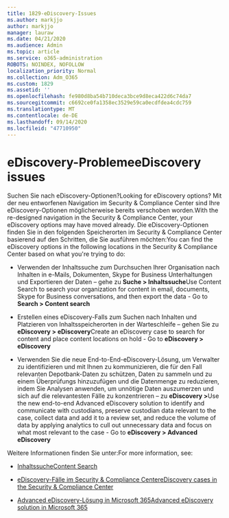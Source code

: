 ```yaml
---
title: 1829-eDiscovery-Issues
ms.author: markjjo
author: markjjo
manager: lauraw
ms.date: 04/21/2020
ms.audience: Admin
ms.topic: article
ms.service: o365-administration
ROBOTS: NOINDEX, NOFOLLOW
localization_priority: Normal
ms.collection: Adm_O365
ms.custom: 1829
ms.assetid: ''
ms.openlocfilehash: fe980d8ba54b710deca3bce9d8eca422d6c74da7
ms.sourcegitcommit: c6692ce0fa1358ec3529e59ca0ecdfdea4cdc759
ms.translationtype: MT
ms.contentlocale: de-DE
ms.lasthandoff: 09/14/2020
ms.locfileid: "47710950"
---
```

# <a name="ediscovery-issues"></a><span data-ttu-id="4fe87-102">eDiscovery-Probleme</span><span class="sxs-lookup"><span data-stu-id="4fe87-102">eDiscovery issues</span></span>

<span data-ttu-id="4fe87-103">Suchen Sie nach eDiscovery-Optionen?</span><span class="sxs-lookup"><span data-stu-id="4fe87-103">Looking for eDiscovery options?</span></span> <span data-ttu-id="4fe87-104">Mit der neu entworfenen Navigation im Security & Compliance Center sind Ihre eDiscovery-Optionen möglicherweise bereits verschoben worden.</span><span class="sxs-lookup"><span data-stu-id="4fe87-104">With the re-designed navigation in the Security & Compliance Center, your eDiscovery options may have moved already.</span></span>  <span data-ttu-id="4fe87-105">Die eDiscovery-Optionen finden Sie in den folgenden Speicherorten im Security & Compliance Center basierend auf den Schritten, die Sie ausführen möchten:</span><span class="sxs-lookup"><span data-stu-id="4fe87-105">You can find the eDiscovery options in the following locations in the Security & Compliance Center based on what you're trying to do:</span></span>

- <span data-ttu-id="4fe87-106">Verwenden der Inhaltssuche zum Durchsuchen Ihrer Organisation nach Inhalten in e-Mails, Dokumenten, Skype for Business Unterhaltungen und Exportieren der Daten – gehe zu **Suche > Inhaltssuche**</span><span class="sxs-lookup"><span data-stu-id="4fe87-106">Use Content Search to search your organization for content in email, documents, Skype for Business conversations, and then export the data - Go to **Search > Content search**</span></span>

- <span data-ttu-id="4fe87-107">Erstellen eines eDiscovery-Falls zum Suchen nach Inhalten und Platzieren von Inhaltsspeicherorten in der Warteschleife – gehen Sie zu **eDiscovery > eDiscovery**</span><span class="sxs-lookup"><span data-stu-id="4fe87-107">Create an eDiscovery case to search for content and place content locations on hold - Go to **eDiscovery > eDiscovery**</span></span>

- <span data-ttu-id="4fe87-108">Verwenden Sie die neue End-to-End-eDiscovery-Lösung, um Verwalter zu identifizieren und mit Ihnen zu kommunizieren, die für den Fall relevanten Depotbank-Daten zu schützen, Daten zu sammeln und zu einem Überprüfungs hinzuzufügen und die Datenmenge zu reduzieren, indem Sie Analysen anwenden, um unnötige Daten auszumerzen und sich auf die relevantesten Fälle zu konzentrieren – zu **eDiscovery >**</span><span class="sxs-lookup"><span data-stu-id="4fe87-108">Use the new end-to-end Advanced eDiscovery solution to identify and communicate with custodians, preserve custodian data relevant to the case, collect data and add it to a review set, and reduce the volume of data by applying analytics to cull out unnecessary data and focus on what most relevant to the case -  Go to **eDiscovery > Advanced eDiscovery**</span></span>

<span data-ttu-id="4fe87-109">Weitere Informationen finden Sie unter:</span><span class="sxs-lookup"><span data-stu-id="4fe87-109">For more information, see:</span></span>

- [<span data-ttu-id="4fe87-110">Inhaltssuche</span><span class="sxs-lookup"><span data-stu-id="4fe87-110">Content Search</span></span>](https://docs.microsoft.com/microsoft-365/compliance/content-search)

- [<span data-ttu-id="4fe87-111">eDiscovery-Fälle im Security & Compliance Center</span><span class="sxs-lookup"><span data-stu-id="4fe87-111">eDiscovery cases in the Security & Compliance Center</span></span>](https://docs.microsoft.com/microsoft-365/compliance/ediscovery-cases)

- [<span data-ttu-id="4fe87-112">Advanced eDiscovery-Lösung in Microsoft 365</span><span class="sxs-lookup"><span data-stu-id="4fe87-112">Advanced eDiscovery solution in Microsoft 365</span></span>](https://docs.microsoft.com/microsoft-365/compliance/overview-ediscovery-20)
